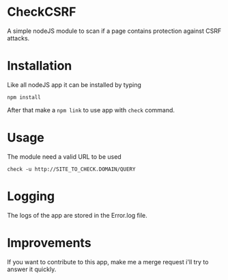 # CheckCSRF
A simple nodeJS module to scan if a page contains protection against CSRF attacks.

# Installation
Like all nodeJS app it can be installed by typing
```
npm install
```

After that make a ``` npm link ``` to use app with ```check``` command.

# Usage
The module need a valid URL to be used
```
check -u http://SITE_TO_CHECK.DOMAIN/QUERY
```
 
# Logging

The logs of the app are stored in the Error.log file.

# Improvements

If you want to contribute to this app, make me a merge request i'll try to answer it quickly.
